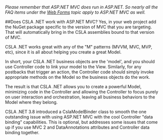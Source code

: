_Please remember that ASP.NET MVC does run in ASP.NET. So nearly all the FAQ items under the [Web Forms](Web-Forms) topic apply to ASP.NET MVC as well._

##Does CSLA .NET work with ASP.NET MVC?
Yes, in your web project add the NuGet package specific to the version of MVC that you are targeting. That will automatically bring in the CSLA assemblies bound to that version of MVC.

CSLA .NET works great with any of the "M" patterns (MVVM, MVC, MVP, etc), since it is all about helping you create a great Model.

In short, your CSLA .NET business objects are the 'model', and you should use Controller code to link your model to the View. Similarly, for any postbacks that trigger an action, the Controller code should simply invoke appropriate methods on the Model so the business objects do the work.

The result is that CSLA .NET allows you to create a powerful Model, minimizing code in the Controller and allowing the Controller to focus purely on user interaction and orchestration, leaving all business behaviors to the Model where they belong.

CSLA .NET 3.8 introduced a CslaModelBinder class to smooth the one outstanding issue with using ASP.NET MVC with the cool Controller "data binding" capabilities. This is optional, but addresses some issues that come up if you use MVC 2 and DataAnnotations attributes and Controller data binding together.
